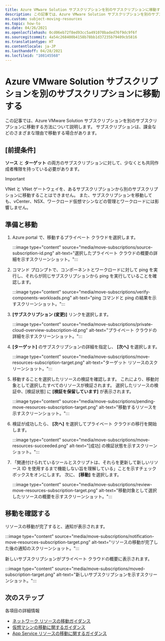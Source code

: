 ```yaml
---
title: Azure VMware Solution サブスクリプションを別のサブスクリプションに移動する
description: この記事では、Azure VMware Solution サブスクリプションを別のサブスクリプションに移動する方法について説明します。 課金などのさまざまな理由で、リソースを移動する場合があります。
ms.custom: subject-moving-resources
ms.topic: how-to
ms.date: 04/26/2021
ms.openlocfilehash: 0cd06eb72f8ed93cc5a491070baded76f9dc9f6f
ms.sourcegitcommit: 4a54c268400b4158b78bb1d37235b79409cb5816
ms.translationtype: HT
ms.contentlocale: ja-JP
ms.lasthandoff: 04/28/2021
ms.locfileid: "108145568"
---
```

# <a name="move-azure-vmware-solution-subscription-to-another-subscription"></a>Azure VMware Solution サブスクリプションを別のサブスクリプションに移動する

この記事では、Azure VMware Solution サブスクリプションを別のサブスクリプションに移動する方法について説明します。 サブスクリプションは、課金などのさまざまな理由で移動する場合があります。

## <a name="prerequisites"></a>[前提条件]
**ソース** と **ターゲット** の両方のサブスクリプションに対して、少なくとも共同作成者権限を持っている必要があります。 

>[!IMPORTANT]
>VNet と VNet ゲートウェイを、あるサブスクリプションから別のサブスクリプションに移動することはできません。 また、サブスクリプションを移動しても、vCenter、NSX、ワークロード仮想マシンなどの管理とワークロードには影響しません。

## <a name="prepare-and-move"></a>準備と移動 

1. Azure portal で、移動するプライベート クラウドを選択します。

   :::image type="content" source="media/move-subscriptions/source-subscription-id.png" alt-text="選択したプライベート クラウドの概要の詳細を示すスクリーンショット。":::

1. コマンド プロンプトで、コンポーネントとワークロードに対して ping を実行し、それらが同じサブスクリプションから ping を実行していることを確認します。  

   :::image type="content" source="media/move-subscriptions/verify-components-workloads.png" alt-text="ping コマンドと ping の結果を示すスクリーンショット。":::

1. **[サブスクリプション (変更)]** リンクを選択します。

   :::image type="content" source="media/move-subscriptions/private-cloud-overview-subscription-id.png" alt-text="プライベート クラウドの詳細を示すスクリーンショット。"::: 

1. **[ターゲット]** のサブスクリプションの詳細を指定し、 **[次へ]** を選択します。

   :::image type="content" source="media/move-subscriptions/move-resources-subscription-target.png" alt-text="ターゲット リソースのスクリーンショット。":::

1. 移動することを選択したリソースの検証を確認します。  これにより、移動対象として選択したすべてのリソースが検証されます。 選択したリソースの検証中、[検証状態] に **[検証を保留しています]** が表示されます。 

   :::image type="content" source="media/move-subscriptions/pending-move-resources-subscription-target.png" alt-text="移動するリソースを示すスクリーンショット。":::

1. 検証が成功したら、 **[次へ]** を選択してプライベート クラウドの移行を開始します。

   :::image type="content" source="media/move-subscriptions/move-resources-succeeded.png" alt-text="[成功] の検証状態を示すスクリーンショット。":::

1. 「関連付けられているツールとスクリプトは、それらを更新して新しいリソース ID を使用するまで機能しない旨を理解している」ことを示すチェックボックスをオンにします。 次に、 **[移動]** を選択します。

   :::image type="content" source="media/move-subscriptions/review-move-resources-subscription-target.png" alt-text="移動対象として選択したリソースの概要を示すスクリーンショット。":::

## <a name="verify-the-move"></a>移動を確認する

リソースの移動が完了すると、通知が表示されます。 

:::image type="content" source="media/move-subscriptions/notification-move-resources-subscription-target.png" alt-text="リソースの移動が完了した後の通知のスクリーンショット。":::

新しいサブスクリプションがプライベート クラウドの概要に表示されます。

:::image type="content" source="media/move-subscriptions/moved-subscription-target.png" alt-text="新しいサブスクリプションを示すスクリーンショット。":::

## <a name="next-steps"></a>次のステップ
各項目の詳細情報

- [ネットワーク リソースの移動ガイダンス](/azure/azure-resource-manager/management/move-limitations/networking-move-limitations)
- [仮想マシンの移動に関するガイダンス](/azure/azure-resource-manager/management/move-limitations/virtual-machines-move-limitations)
- [App Service リソースの移動に関するガイダンス](/azure/azure-resource-manager/management/move-limitations/app-service-move-limitations)




